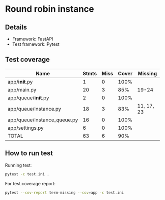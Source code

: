 # Round robin instance
## Details
- Framework: FastAPI
- Test framework: Pytest

## Test coverage
| Name                                                        | Stmts | Miss | Cover | Missing    |
|-------------------------------------------------------------|-------|------|-------|------------|
| app/__init__.py                                             | 1     | 0    | 100%  |            |
| app/main.py                                                 | 20    | 3    | 85%   | 19-24      |
| app/queue/__init__.py                                       | 2     | 0    | 100%  |            |
| app/queue/instance.py                                       | 18    | 3    | 83%   | 11, 17, 23 |
| app/queue/instance_queue.py                                 | 16    | 0    | 100%  |            |
| app/settings.py                                             | 6     | 0    | 100%  |            |    |      |       |            |
| TOTAL                                                       | 63    | 6    | 90%   |            |

## How to run test
Running test:
```bash
pytest -c test.ini . 
```
For test coverage report:
```bash
pytest --cov-report term-missing --cov=app -c test.ini
```

